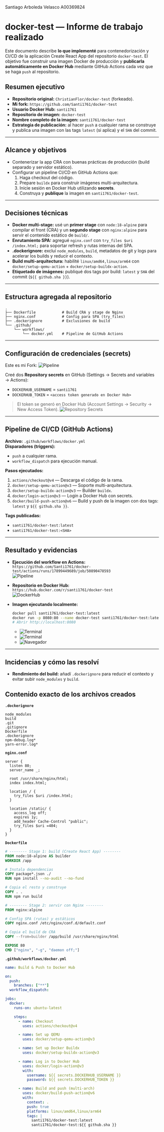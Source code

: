 Santiago Arboleda Velasco
A00369824

# docker-test — Informe de trabajo realizado

Este documento describe **lo que implementé** para contenedorización y CI/CD de la aplicación Create React App del repositorio `docker-test`. El objetivo fue construir una imagen Docker de producción y **publicarla automáticamente en Docker Hub** mediante GitHub Actions cada vez que se haga `push` al repositorio.

## Resumen ejecutivo

- **Repositorio original:** `ChristianFlor/docker-test` (forkeado).
- **Mi fork:** `https://github.com/Santi1761/docker-test`
- **Usuario Docker Hub:** `santi1761`
- **Repositorio de imagen:** `docker-test`
- **Nombre completo de la imagen:** `santi1761/docker-test`
- **Estrategia de publicación:** al hacer `push` a cualquier rama se construye y publica una imagen con las tags `latest` (si aplica) y el `SHA` del commit.

---

## Alcance y objetivos

- Contenerizar la app CRA con buenas prácticas de producción (build separado y servidor estático).
- Configurar un pipeline CI/CD en GitHub Actions que:
  1. Haga checkout del código.
  2. Prepare `buildx` para construir imágenes multi-arquitectura.
  3. Inicie sesión en Docker Hub utilizando **secrets**.
  4. Construya y **publique** la imagen en `santi1761/docker-test`.

---

## Decisiones técnicas

- **Docker multi-stage:** usé un **primer stage** con `node:18-alpine` para compilar el front (CRA) y un **segundo stage** con `nginx:alpine` para servir el contenido estático de `build/`.
- **Enrutamiento SPA:** agregué `nginx.conf` con `try_files $uri /index.html;` para soportar refresh y rutas internas del SPA.
- **.dockerignore:** excluí `node_modules`, `build`, metadatos de git y logs para acelerar los builds y reducir el contexto.
- **Build multi-arquitectura:** habilité `linux/amd64,linux/arm64` con `docker/setup-qemu-action` + `docker/setup-buildx-action`.
- **Etiquetado de imágenes:** publiqué dos tags por build: `latest` y `SHA` del commit (`${{ github.sha }}`).

---

## Estructura agregada al repositorio

```
.
├── Dockerfile            # Build CRA y stage de Nginx
├── nginx.conf            # Config para SPA (try_files)
├── .dockerignore         # Exclusiones de build
└── .github/
    └── workflows/
        └── docker.yml    # Pipeline de GitHub Actions
```

---

## Configuración de credenciales (secrets)

Este es mi Fork:
![Pipeline](img/Fork.png)

Creé dos **Repository secrets** en GitHub (Settings → Secrets and variables → Actions):

- `DOCKERHUB_USERNAME` = `santi1761`
- `DOCKERHUB_TOKEN` = `<access token generado en Docker Hub>`

> El token se generó en Docker Hub (Account Settings → Security → New Access Token).
![Repository Secrets](img/Secrets.png)


---

## Pipeline de CI/CD (GitHub Actions)

**Archivo:** `.github/workflows/docker.yml`  
**Disparadores (triggers):**
- `push` a cualquier rama.
- `workflow_dispatch` para ejecución manual.

**Pasos ejecutados:**
1. `actions/checkout@v4` — Descarga el código de la rama.
2. `docker/setup-qemu-action@v3` — Soporte multi-arquitectura.
3. `docker/setup-buildx-action@v3` — Builder `buildx`.
4. `docker/login-action@v3` — Login a Docker Hub con secrets.
5. `docker/build-push-action@v6` — Build y push de la imagen con dos tags: `latest` y `${{ github.sha }}`.

**Tags publicadas:**
- `santi1761/docker-test:latest`
- `santi1761/docker-test:<SHA>`

---

## Resultado y evidencias

- **Ejecución del workflow en Actions:** `https://github.com/Santi1761/docker-test/actions/runs/17899449689/job/50890478593`  
  ![Pipeline](img/Pipeline.png)
- **Repositorio en Docker Hub:** `https://hub.docker.com/r/santi1761/docker-test`  
  ![DockerHub](img/DockerHub.png)
- **Imagen ejecutando localmente:**

  ```bash
  docker pull santi1761/docker-test:latest
  docker run -p 8080:80 --name docker-test santi1761/docker-test:latest
  # Abrir http://localhost:8080
  ```
 
  - ![Terminal](img/Ejecucion1.png)
  - ![Terminal](img/Ejecucion2.png)  
  - ![Navegador](img/Ejecucion3.png)  

---

## Incidencias y cómo las resolví

- **Rendimiento del build:** añadí `.dockerignore` para reducir el contexto y evitar subir `node_modules` y `build`.



## Contenido exacto de los archivos creados

**`.dockerignore`**
```
node_modules
build
.git
.gitignore
Dockerfile
.dockerignore
npm-debug.log*
yarn-error.log*
```

**`nginx.conf`**
```nginx
server {
  listen 80;
  server_name _;

  root /usr/share/nginx/html;
  index index.html;

  location / {
    try_files $uri /index.html;
  }

  location /static/ {
    access_log off;
    expires 1y;
    add_header Cache-Control "public";
    try_files $uri =404;
  }
}
```

**`Dockerfile`**
```dockerfile
# -------- Stage 1: build (Create React App) --------
FROM node:18-alpine AS builder
WORKDIR /app

# Instala dependencias
COPY package*.json ./
RUN npm install --no-audit --no-fund

# Copia el resto y construye
COPY . .
RUN npm run build

# -------- Stage 2: servir con Nginx --------
FROM nginx:alpine

# Config SPA (rutas) y estáticos
COPY nginx.conf /etc/nginx/conf.d/default.conf

# Copia el build de CRA
COPY --from=builder /app/build /usr/share/nginx/html

EXPOSE 80
CMD ["nginx", "-g", "daemon off;"]
```

**`.github/workflows/docker.yml`**
```yaml
name: Build & Push to Docker Hub

on:
  push:
    branches: ["**"]
  workflow_dispatch:

jobs:
  docker:
    runs-on: ubuntu-latest

    steps:
      - name: Checkout
        uses: actions/checkout@v4

      - name: Set up QEMU
        uses: docker/setup-qemu-action@v3

      - name: Set up Docker Buildx
        uses: docker/setup-buildx-action@v3

      - name: Log in to Docker Hub
        uses: docker/login-action@v3
        with:
          username: ${{ secrets.DOCKERHUB_USERNAME }}
          password: ${{ secrets.DOCKERHUB_TOKEN }}

      - name: Build and push (multi-arch)
        uses: docker/build-push-action@v6
        with:
          context: .
          push: true
          platforms: linux/amd64,linux/arm64
          tags: |
            santi1761/docker-test:latest
            santi1761/docker-test:${{ github.sha }}
```




